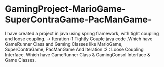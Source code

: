 # GamingProject-MarioGame-SuperContraGame-PacManGame-
I have created a project in java using spring framework, with tight coupling and loose coupling. -> Iteration :1   Tightly Couple java code .Which have GameRunner Class  and Gaming Classes like MarioGame, SuperContraGame, PacManGame  And Iteration :2 :    Loose Coupling Interface. Which have GameRunner Class &amp; GamingConsol Interface &amp; Game Classes.
